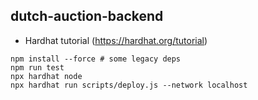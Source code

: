 ## dutch-auction-backend

- Hardhat tutorial (https://hardhat.org/tutorial)

```
npm install --force # some legacy deps
npm run test
npx hardhat node
npx hardhat run scripts/deploy.js --network localhost
```

